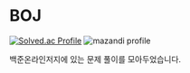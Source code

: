 # BOJ
[![Solved.ac Profile](http://mazassumnida.wtf/api/v2/generate_badge?boj=sk14cj)](https://solved.ac/sk14cj/)
![mazandi profile](http://mazandi.herokuapp.com/api?handle=sk14cj&theme=warm)


백준온라인저지에 있는 문제 풀이를 모아두었습니다.
